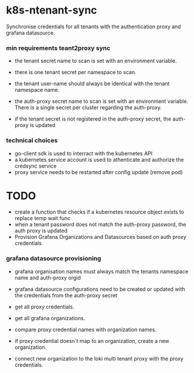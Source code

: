 # k8s-ntenant-sync
Synchronise credentials for all tenants with the authentication proxy and grafana datasource.

### min requirements teant2proxy sync
* the tenant secret name to scan is set with an environment variable. 
* there is one tenant secret per namespace to scan.
* the tenant user-name should always be identical with the tenant namespace name.
* the auth-proxy secret name to scan is set with an environment variable. There is a single secret per cluster regarding the auth-proxy.

* if the tenant secret is not registered in the auth-proxy secret, the auth-proxy is updated

### technical choices
* go-client sdk is used to interract with the kubernetes API
* a kubernetes service account is used to athenticate and authorize the credsync service
* proxy service needs to be restarted after config update (remove pod)

# TODO
* create a function that checks if a kubernetes resource object exists to replace temp wait func
* when a tenant password does not match the auth-proxy password, the auth proxy is updated
* Provision Grafana Organizations and Datasources based on auth proxy credentials

### grafana datasource provisioning
* grafana organisation names must always match the tenants namespace name and auth-proxy orgid
* grafana datasource configurations need to be created or updated with the credentials from the auth-proxy secret

* get all proxy credentials.
* get all grafana organizations.
* compare proxy credential names with organization names.
* if proxy credential doesn`t map to an organization, create a new organization.
* connect new organization to the loki multi tenant proxy with the proxy credentials.
